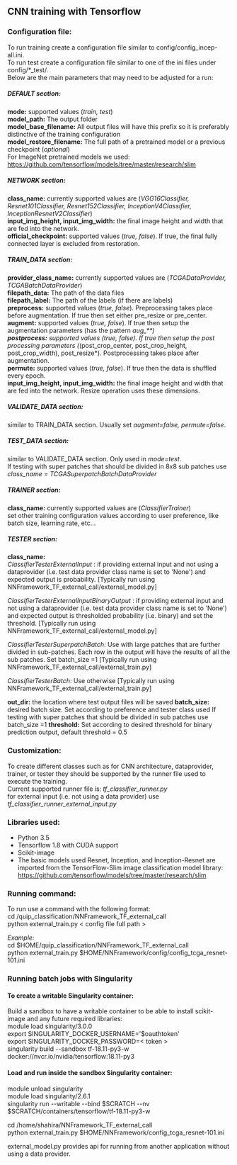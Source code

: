 
## CNN training with Tensorflow

### Configuration file:  
To run training create a configuration file similar to config/config_incep-all.ini.  
To run test create a configuration file similar to one of the ini files under config/*_test/.  
Below are the main parameters that may need to be adjusted for a run:  

##### DEFAULT section:
**mode:** supported values (*train, test*)  
**model_path:** The output folder  
**model_base_filename:** All output files will have this prefix so it is preferably distinctive of the training configuration  
**model_restore_filename:** The full path of a pretrained model or a previous checkpoint (*optional*)  
For ImageNet pretrained models we used:  https://github.com/tensorflow/models/tree/master/research/slim

##### NETWORK section:
**class_name:** currently supported values are (*VGG16Classifier, Resnet101Classifier, Resnet152Classifier, InceptionV4Classifier, InceptionResnetV2Classifier*)  
**input_img_height, input_img_width:** the final image height and width that are fed into the network.  
**official_checkpoint:** supported values (*true, false*). If true, the final fully connected layer is excluded from restoration.  

##### TRAIN_DATA section:
**provider_class_name:** currently supported values are (*TCGADataProvider, TCGABatchDataProvider*)  
**filepath_data:** The path of the data files  
**filepath_label:** The path of the labels (if there are labels)   
**preprocess:** supported values (*true, false*). Preprocessing takes place before augmentation. If true then set either pre_resize or pre_center.  
**augment:** supported values (*true, false*). If true then setup the augmentation parameters (has the pattern *aug_**)  
**postprocess:** supported values (*true, false*). If true then setup the post processing parameters (*(post_crop_center, post_crop_height, post_crop_width), post_resize*).  Postprocessing takes place after augmentation.  
**permute:** supported values (*true, false*). If true then the data is shuffled every epoch.  
**input_img_height, input_img_width:** the final image height and width that are fed into the network. Resize operation uses these dimensions.  

##### VALIDATE_DATA section:
similar to TRAIN_DATA section. Usually set *augment=false, permute=false*.  

##### TEST_DATA section:
similar to VALIDATE_DATA section. Only used in *mode=test*.  
If testing with super patches that should be divided in 8x8 sub patches use *class_name = TCGASuperpatchBatchDataProvider*

##### TRAINER section:
**class_name:**  currently supported values are (*ClassifierTrainer*)  
set other training configuration values according to user preference, like batch size, learning rate, etc...  

##### TESTER section:
**class_name:**  
*ClassifierTesterExternalInput* :  if providing external input and not using a dataprovider (i.e. test data provider class name is set to 'None') and expected output is probability.  [Typically run using NNFramework_TF_external_call/external_model.py]

*ClassifierTesterExternalInputBinaryOutput* :  if providing external input and not using a dataprovider (i.e. test data provider class name is set to 'None') and expected output is thresholded probability (i.e. binary) and set the threshold.  [Typically run using NNFramework_TF_external_call/external_model.py]

*ClassifierTesterSuperpatchBatch*: Use with large patches that are further divided in sub-patches. Each row in the output will have the results of all the sub patches. Set batch_size =1 [Typically run using NNFramework_TF_external_call/external_train.py]

*ClassifierTesterBatch*: Use otherwise [Typically run using NNFramework_TF_external_call/external_train.py]


**out_dir:**  the location where test output files will be saved
**batch_size:**  desired batch size. Set according to preference and tester class used
If testing with super patches that should be divided in sub patches use batch_size =1
**threshold:**  Set according to desired threshold for binary prediction output, default threshold = 0.5

### Customization:
To create different classes such as for CNN architecture, dataprovider, trainer, or tester they should be supported by the runner file used to execute the training.  
Current supported runner file is: *tf_classifier_runner.py*   
for external input (i.e. not using a data provider) use *tf_classifier_runner_external_input.py* 

### Libraries used:
* Python 3.5 
* Tensorflow 1.8 with CUDA support
* Scikit-image
* The basic models used Resnet, Inception, and Inception-Resnet are imported from the TensorFlow-Slim image classification model library: https://github.com/tensorflow/models/tree/master/research/slim


### Running command:
To run use a command with the following format:  
cd  <root>/quip_classification/NNFramework_TF_external_call  
python external_train.py < config file full path >   

*Example:*  
cd  $HOME/quip_classification/NNFramework_TF_external_call  
python external_train.py $HOME/NNFramework/config/config_tcga_resnet-101.ini  


### Running batch jobs with Singularity  
#### To create a writable Singularity container:  
Build a sandbox to have a writable container to be able to install scikit-image and any future required libraries:  
module load singularity/3.0.0  
export SINGULARITY_DOCKER_USERNAME='$oauthtoken'  
export SINGULARITY_DOCKER_PASSWORD=< token >  
singularity build --sandbox tf-18.11-py3-w docker://nvcr.io/nvidia/tensorflow:18.11-py3  
  
#### Load and run inside the sandbox Singularity container:  
module unload singularity  
module load singularity/2.6.1  
singularity run --writable  --bind $SCRATCH --nv $SCRATCH/containers/tensorflow/tf-18.11-py3-w  

cd /home/shahira/NNFramework_TF_external_call  
python external_train.py $HOME/NNFramework/config_tcga_resnet-101.ini  

external_model.py provides api for running from another application without using a data provider.
  

  


